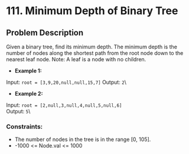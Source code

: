 # 111. Minimum Depth of Binary Tree

## Problem Description

Given a binary tree, find its minimum depth.
The minimum depth is the number of nodes along the shortest path from the root node down to the nearest leaf node.
Note: A leaf is a node with no children.


- **Example 1:**

Input: `root = [3,9,20,null,null,15,7]`
Output: `2`\

- **Example 2:**

Input: `root = [2,null,3,null,4,null,5,null,6]`\
Output: `5`\
 

### Constraints:

- The number of nodes in the tree is in the range [0, 105].
- -1000 <= Node.val <= 1000